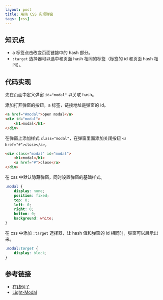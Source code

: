 ```yaml
---
layout: post
title: 用纯 CSS 实现弹窗
tags: [css]
---
```


## 知识点

- a 标签点击改变页面链接中的 hash 部分。
- `:target` 选择器可以选中和页面 hash 相同的标签（标签的 id 和页面 hash 相同）。

## 代码实现

先在页面中定义弹窗 `id="modal"` 以关联 hash。

添加打开弹窗的按钮，a 标签，链接地址是弹窗的 id。

```html
<a href="#modal">open modal</a>
<div id="modal">
    <h1>modal</h1>
</div>
```

在弹窗上添加样式 `class="modal"`，在弹窗里面添加关闭按钮 `<a href="#">close</a>`。

```html
<div class="modal" id="modal">
    <h1>modal</h1>
    <a href="#">close</a>
</div>
```

在 css 中默认隐藏弹窗，同时设置弹窗的基础样式。

```css
.modal {
    display: none;
    position: fixed;
    top: 0;
    left: 0;
    right: 0;
    bottom: 0;
    background: white;
}
```

在 css 中添加 `:target` 选择器，让 hash 值和弹窗的 id 相同时，弹窗可以展示出来。

```css
.modal:target {
    display: block;
}
```

## 参考链接

- [在线例子](https://vivaxy.github.io/samples/cascading-style-sheets/target/index.html)
- [Light-Modal](https://hunzaboy.github.io/Light-Modal/)

